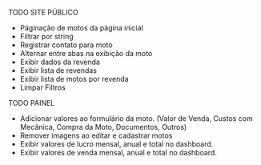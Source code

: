 TODO SITE PÚBLICO

* Páginação de motos da página inicial
* Filtrar por string
* Registrar contato para moto
* Alternar entre abas na exibição da moto 
* Exibir dados da revenda 
* Exibir lista de revendas
* Exibir lista de motos por revenda
* Limpar Filtros

TODO PAINEL

* Adicionar valores ao formulário da moto. (Valor de Venda, Custos com Mecânica, Compra da Moto, Documentos, Outros)
* Remover imagens ao editar e cadastrar motos
* Exibir valores de lucro mensal, anual e total no dashboard.
* Exibir valores de venda mensal, anual e total no dashboard.